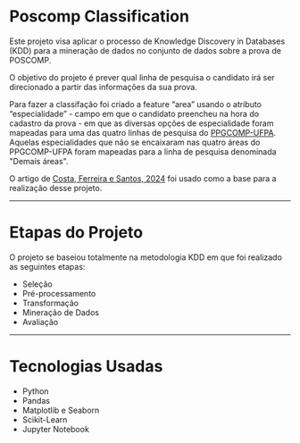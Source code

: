 # Poscomp Classification

Este projeto visa aplicar o processo de Knowledge Discovery in Databases (KDD) para a mineração de dados no conjunto de dados sobre a prova de POSCOMP.

O objetivo do projeto é prever qual linha de pesquisa o candidato irá ser direcionado a partir das informações da sua prova. 

Para fazer a classifação foi criado a feature “area” usando o atributo “especialidade” - campo em que o candidato preencheu na hora do cadastro da prova - em que as diversas opções de especialidade foram mapeadas para uma das quatro linhas de pesquisa do [PPGCOMP-UFPA](https://ppgcc.propesp.ufpa.br/index.php/br/programa/areas-de-concentracao-e-linhas-de-pesquisa). Aquelas especialidades que não se encaixaram nas quatro áreas do PPGCOMP-UFPA foram mapeadas para a linha de pesquisa denominada "Demais áreas".

O artigo de [Costa, Ferreira e Santos, 2024](https://www.tecsi.org/contecsi/index.php/contecsi/20CONTECSI/paper/view/7291) foi usado como a base para a realização desse projeto.

---

# Etapas do Projeto

O projeto se baseiou totalmente na metodologia KDD em que foi realizado as seguintes etapas:

- Seleção
- Pré-processamento
- Transformação
- Mineração de Dados
- Avaliação

---

# Tecnologias Usadas

- Python 
- Pandas
- Matplotlib e Seaborn
- Scikit-Learn
- Jupyter Notebook

